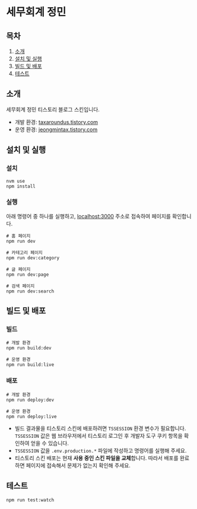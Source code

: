 # 세무회계 정민

## 목차

1. [소개](#소개)
2. [설치 및 실행](#설치-및-실행)
3. [빌드 및 배포](#빌드-및-배포)
4. [테스트](#테스트)

## 소개

세무회계 정민 티스토리 블로그 스킨입니다.

- 개발 환경: [taxaroundus.tistory.com](https://taxaroundus.tistory.com)
- 운영 환경: [jeongmintax.tistory.com](https://jeongmintax.tistory.com)

## 설치 및 실행

### 설치

```shell
nvm use
npm install
```

### 실행

아래 명령어 중 하나를 실행하고, [localhost:3000](http://localhost:3000) 주소로 접속하여 페이지를 확인합니다.

```shell
# 홈 페이지
npm run dev

# 카테고리 페이지
npm run dev:category

# 글 페이지
npm run dev:page

# 검색 페이지
npm run dev:search
```

## 빌드 및 배포

### 빌드

```shell
# 개발 환경
npm run build:dev

# 운영 환경
npm run build:live
```

### 배포

```shell
# 개발 환경
npm run deploy:dev

# 운영 환경
npm run deploy:live
```

- 빌드 결과물을 티스토리 스킨에 배포하려면 `TSSESSION` 환경 변수가 필요합니다. `TSSESSION` 값은 웹 브라우저에서 티스토리 로그인 후 개발자 도구 쿠키 항목을 확인하여 얻을 수 있습니다.
- `TSSESSION` 값을 `.env.production.*` 파일에 작성하고 명령어를 실행해 주세요.
- 티스토리 스킨 배포는 현재 **사용 중인 스킨 파일을 교체**합니다. 따라서 배포를 완료하면 페이지에 접속해서 문제가 없는지 확인해 주세요.

## 테스트

```shell
npm run test:watch
```
